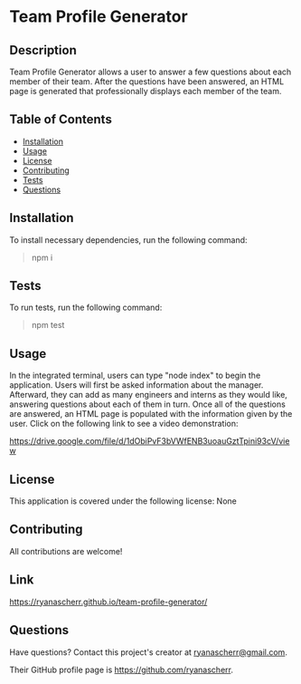 # Team Profile Generator


  
## Description

Team Profile Generator allows a user to answer a few questions about each member of their team. After the questions have been answered, an HTML page is generated that professionally displays each member of the team.

## Table of Contents

- [Installation](#installation)
- [Usage](#usage)
- [License](#license)
- [Contributing](#contributing)
- [Tests](#tests)
- [Questions](#questions)

## Installation

To install necessary dependencies, run the following command:

> npm i 

## Tests

To run tests, run the following command:

> npm test 

## Usage

In the integrated terminal, users can type "node index" to begin the application. Users will first be asked information about the manager. Afterward, they can add as many engineers and interns as they would like, answering questions about each of them in turn. Once all of the questions are answered, an HTML page is populated with the information given by the user. Click on the following link to see a video demonstration:

https://drive.google.com/file/d/1dObiPvF3bVWfENB3uoauGztTpini93cV/view

## License

This application is covered under the following license: None

## Contributing

All contributions are welcome!

## Link

https://ryanascherr.github.io/team-profile-generator/

## Questions

Have questions? Contact this project's creator at ryanascherr@gmail.com.

Their GitHub profile page is https://github.com/ryanascherr.


